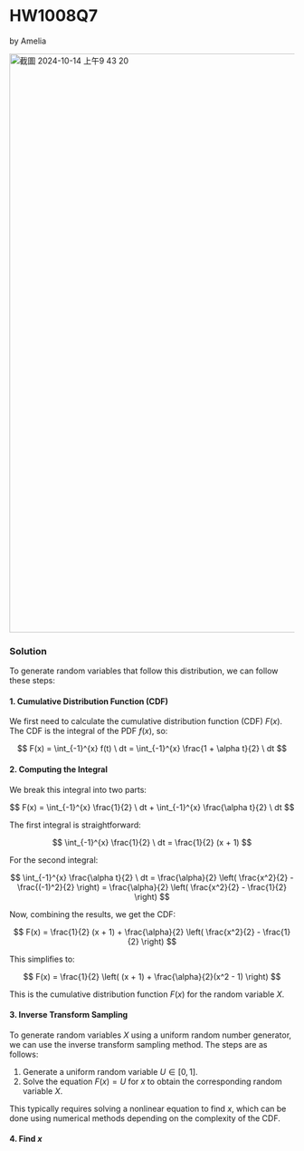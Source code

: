 # HW1008Q7

by Amelia

<img width="1022" alt="截圖 2024-10-14 上午9 43 20" src="https://github.com/user-attachments/assets/35dc624b-2dfb-476f-8419-a9a44444b08a">

### Solution

To generate random variables that follow this distribution, we can follow these steps:

#### 1. **Cumulative Distribution Function (CDF)**

We first need to calculate the cumulative distribution function (CDF) $F(x)$. The CDF is the integral of the PDF $f(x)$, so:

$$
F(x) = \int_{-1}^{x} f(t) \ dt = \int_{-1}^{x} \frac{1 + \alpha t}{2} \ dt
$$

#### 2. **Computing the Integral**

We break this integral into two parts:

$$
F(x) = \int_{-1}^{x} \frac{1}{2} \ dt + \int_{-1}^{x} \frac{\alpha t}{2} \ dt
$$

The first integral is straightforward:

$$
\int_{-1}^{x} \frac{1}{2} \ dt = \frac{1}{2} (x + 1)
$$

For the second integral:

$$
\int_{-1}^{x} \frac{\alpha t}{2} \ dt = \frac{\alpha}{2} \left( \frac{x^2}{2} - \frac{(-1)^2}{2} \right) = \frac{\alpha}{2} \left( \frac{x^2}{2} - \frac{1}{2} \right)
$$

Now, combining the results, we get the CDF:

$$
F(x) = \frac{1}{2} (x + 1) + \frac{\alpha}{2} \left( \frac{x^2}{2} - \frac{1}{2} \right)
$$

This simplifies to:

$$
F(x) = \frac{1}{2} \left( (x + 1) + \frac{\alpha}{2}(x^2 - 1) \right)
$$

This is the cumulative distribution function $F(x)$ for the random variable $X$.

#### 3. **Inverse Transform Sampling**

To generate random variables $X$ using a uniform random number generator, we can use the inverse transform sampling method. The steps are as follows:

1. Generate a uniform random variable $U \in [0, 1]$.
2. Solve the equation $F(x) = U$ for $x$ to obtain the corresponding random variable $X$.

This typically requires solving a nonlinear equation to find $x$, which can be done using numerical methods depending on the complexity of the CDF.

#### 4. **Find $x$**


